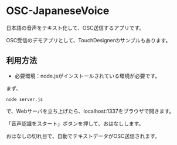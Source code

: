 # OSC-JapaneseVoice

日本語の音声をテキスト化して、OSC送信するアプリです。

OSC受信のデモアプリとして、TouchDesignerのサンプルもあります。

## 利用方法
- 必要環境：node.jsがインストールされている環境が必要です。

まず、

```shell
node server.js
```

で、Webサーバを立ち上げたら、localhost:1337をブラウザで開きます。

「音声認識をスタート」ボタンを押して、おはなしします。

おはなしの切れ目で、自動でテキストデータがOSC送信されます。
